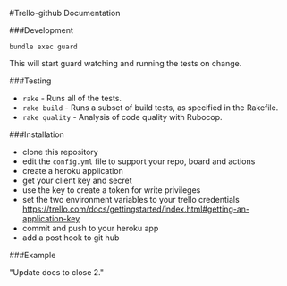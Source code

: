 #Trello-github Documentation

###Development

    bundle exec guard

This will start guard watching and running the tests on change.

###Testing

- `rake` - Runs all of the tests.
- `rake build` - Runs a subset of build tests, as specified in the Rakefile.
- `rake quality` - Analysis of code quality with Rubocop.

###Installation

- clone this repository
- edit the `config.yml` file to support your repo, board and actions
- create a heroku application
- get your client key and secret
- use the key to create a token for write privileges
- set the two environment variables to your trello credentials https://trello.com/docs/gettingstarted/index.html#getting-an-application-key
- commit and push to your heroku app
- add a post hook to git hub


###Example

"Update docs to close 2."
